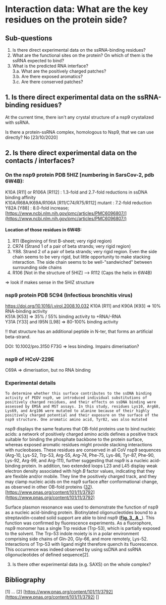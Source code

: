 # Interaction data: What are the key residues on the protein side?


## Sub-questions
1. Is there direct experimental data on the ssRNA-binding residues?  
2. What are the functional sites on the protein? On which of them is the ssRNA expected to bind?  
3. What is the predicted RNA interface?  
 3.a. What are the positively charged patches?  
 3.b. Are there exposed aromatics?  
 3.c. Are there conserved patches?  

## 1. Is there direct experimental data on the ssRNA-binding residues?

At the current time, there isn't any crystal structure of a nsp9 crystalized with ssRNA.

Is there a protein-ssRNA complex, homologous to Nsp9, that we can use directly?
No [23/10/2020]

## 2. Is there direct experimental data on the contacts / interfaces?

### On the nsp9 protein PDB 5HIZ [numbering in SarsCov-2, pdb 6W4B):
K10A [R11] or R106A [R112] : 1.3-fold and 2.7-fold reductions in ssDNA binding affinity  
K10A/R68A/K69A/R106A [R11/C74/R75/R112] mutant : 7.2-fold reduction  
Y82A [Y88] : 8.0-fold increase;  
[https://www.ncbi.nlm.nih.gov/pmc/articles/PMC6096807/](https://www.ncbi.nlm.nih.gov/pmc/articles/PMC6096807/)

#### Location of those residues in 6W4B:
1. R11 (Beginning of first B-sheet; very rigid region)
2. CR74  (Strand 1 of a pair of beta strands; very rigid region)
3. Y88. Strand 2 of a pair of beta strands; very rigid region. Even the side chain seems to be very rigid, but little opportunity to make stacking interaction. The side chain seems to be well-"sandwiched" between surrounding side chains
4.  R106 [Not in the structure of 5HIZ] --> R112 (Caps the helix in 6W4B)

=> look if makes sense in the 5HIZ structure

### nsp9 protein PDB 5C94 (Infectious bronchitis virus)
https://doi.org/10.1016/j.virol.2008.10.032
K10A [R11] and K90A [K93] => 10% RNA-binding activity  
K51A [K53] => 35% / 55%  binding activity to +RNA/-RNA  
Y31A [Y33] and I95N [L98] => 80-100% binding activity  

!! that structure has an additional peptide in N-ter, that forms an artificial beta-strand.

DOI:  10.1002/pro.3150
F73G => less binding. Impairs dimerisation?


### nsp9 of HCoV-229E 
C69A => dimerisation, but no RNA binding

### Experimental details
```To determine whether this surface contributes to the ssDNA binding activity of PEDV nsp9, we introduced individual substitutions of positively charged residues, and their effects on ssDNA binding were assessed by EMSA and MST assays. In this study, residues Lys10, Arg68, Lys69, and Arg106 were mutated to alanine because of their highly positively charged potential and their exposure on the surface of the nsp9 structure. One aromatic amino acid, Tyr82, was also mutated```

nsp9 displays the same features that OB-fold proteins use to bind nucleic acids: a network of positively charged amino acids defines a positive track suitable for binding the phosphate backbone to the protein surface, whereas exposed aromatic residues might provide stacking interactions with nucleobases. These residues are conserved in all CoV nsp9 sequences (Arg-10, Lys-52, Trp-53, Arg-55, Arg-74, Phe-75, Lys-86, Tyr-87, Phe-90, Lys-92, Arg-99, and Arg-111), further suggesting that nsp9 is a nucleic acid-binding protein. In addition, two extended loops L23 and L45 display weak electron density associated with high _B_ factor values, indicating that they are flexible and/or mobile. They line the positively charged track, and they may clamp nucleic acids on the nsp9 surface after conformational change, as observed in other OB-fold proteins ([32](https://www.pnas.org/content/101/11/3792#ref-32)).
[https://www.pnas.org/content/101/11/3792](https://www.pnas.org/content/101/11/3792)

Surface plasmon resonance was used to demonstrate the function of nsp9 as a nucleic acid-binding protein. Biotinylated oligonucleotides bound to a streptavidin-coated solid support are able to bind nsp9 ([**Fig. 3**](https://www.pnas.org/content/101/11/3792#F3)[_ **A** _](https://www.pnas.org/content/101/11/3792#F3)). This function was confirmed by fluorescence experiments. As a fluorophore, nsp9 monomer has a single Trp residue (Trp-53), which is partially exposed to the solvent. The Trp-53 indole moiety is in a polar environment comprising side chains of Gln-20, Gly-66, and more remotely, Lys-52. Interactions of Trp-53 with ligand might therefore quench its fluorescence. This occurrence was indeed observed by using ssDNA and ssRNA oligonucleotides of defined sequence[2].

3. Is there other experimental data (e.g. SAXS) on the whole complex?

## Bibliography
[1] …
[2] [https://www.pnas.org/content/101/11/3792](https://www.pnas.org/content/101/11/3792)
[]

